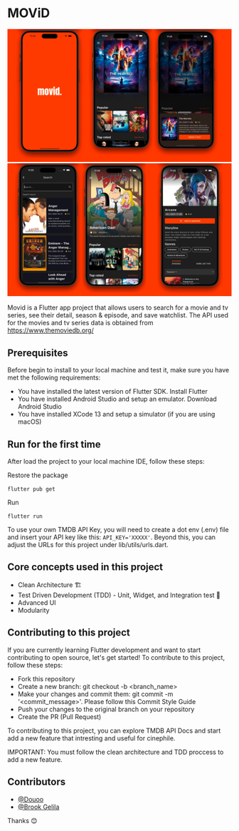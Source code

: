 # MOViD

![Screenshot preview](preview/Showcase.png)
![Screenshot preview II](<preview/Showcase II.png>)


Movid is a Flutter app project that allows users to search for a movie and tv series, see their detail, season & episode, and save watchlist. The API used for the movies and tv series data is obtained from https://www.themoviedb.org/

## Prerequisites
Before begin to install to your local machine and test it, make sure you have met the following requirements:

- You have installed the latest version of Flutter SDK. Install Flutter
- You have installed Android Studio and setup an emulator. Download Android Studio
- You have installed XCode 13 and setup a simulator (if you are using macOS)

## Run for the first time
After load the project to your local machine IDE, follow these steps:

Restore the package
```
flutter pub get
```
Run 
```
flutter run
```

To use your own TMDB API Key, you will need to create a dot env (.env) file and insert your API key like this: `API_KEY='XXXXX'`. Beyond this, you can adjust the URLs for this project under lib/utils/urls.dart.

## Core concepts used in this project
- Clean Architecture  🏗️
- Test Driven Development (TDD) - Unit, Widget, and Integration test 🧪
- Advanced UI
- Modularity  

## Contributing to this project
If you are currently learning Flutter development and want to start contributing to open source, let's get started! To contribute to this project, follow these steps:

- Fork this repository
- Create a new branch: git checkout -b <branch_name>
- Make your changes and commit them: git commit -m '<commit_message>'. Please follow this Commit Style Guide
- Push your changes to the original branch on your repository
- Create the PR (Pull Request)

To contributing to this project, you can explore TMDB API Docs and start add a new feature that intresting and useful for cinephile.

IMPORTANT: You must follow the clean architecture and TDD proccess to add a new feature.

## Contributors
- [@Douoo](https://github.com/Douoo)
- [@Brook Gelila](https://github.com/BGLeee)

Thanks 😊

